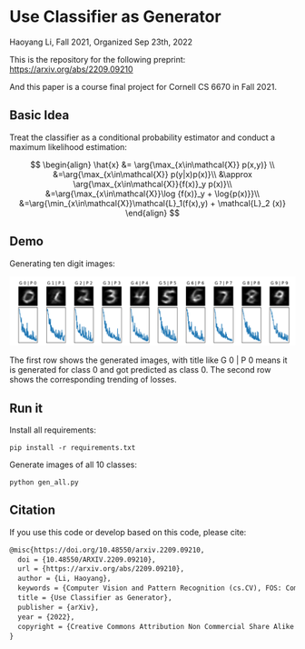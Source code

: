 # Use Classifier as Generator

Haoyang Li, Fall 2021, Organized Sep 23th, 2022

This is the repository for the following preprint: https://arxiv.org/abs/2209.09210

And this paper is a course final project for Cornell CS 6670 in Fall 2021.

## Basic Idea

Treat the classifier as a conditional probability estimator and conduct a maximum likelihood estimation:

$$
\begin{align}
\hat{x} &= \arg{\max_{x\in\mathcal{X}} p(x,y)} \\
    &=\arg{\max_{x\in\mathcal{X}} p(y|x)p(x)}\\
    &\approx \arg{\max_{x\in\mathcal{X}}{f(x)}_y p(x)}\\
    &=\arg{\max_{x\in\mathcal{X}}\log {f(x)}_y + \log{p(x)}}\\
    &=\arg{\min_{x\in\mathcal{X}}\mathcal{L}_1(f(x),y) + \mathcal{L}_2 (x)}
    \end{align}
$$

## Demo

Generating ten digit images:

<img src="./results/generated_images.png"></img>

The first row shows the generated images, with title like G 0 | P 0 means it is generated for class 0 and got predicted as class 0. The second row shows the corresponding trending of losses.

## Run it

Install all requirements:

```python3
pip install -r requirements.txt
```

Generate images of all 10 classes:

```python3
python gen_all.py
```

## Citation

If you use this code or develop based on this code, please cite:

```latex
@misc{https://doi.org/10.48550/arxiv.2209.09210,
  doi = {10.48550/ARXIV.2209.09210},
  url = {https://arxiv.org/abs/2209.09210},
  author = {Li, Haoyang},
  keywords = {Computer Vision and Pattern Recognition (cs.CV), FOS: Computer and information sciences, FOS: Computer and information sciences},
  title = {Use Classifier as Generator},
  publisher = {arXiv},
  year = {2022},
  copyright = {Creative Commons Attribution Non Commercial Share Alike 4.0 International}
}
```

